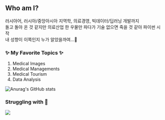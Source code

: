 <!--
**MonicaKim89/MonicaKim89** is a ✨ _special_ ✨ repository because its `README.md` (this file) appears on your GitHub profile.

Here are some ideas to get you started:

- 🔭 I’m currently working on ...
- 🌱 I’m currently learning ...
- 👯 I’m looking to collaborate on ...
- 🤔 I’m looking for help with ...
- 💬 Ask me about ...
- 📫 How to reach me: ...
- 😄 Pronouns: ...
- ⚡ Fun fact: ...
-->
## Who am I?
러시아어, 러시아/중앙아시아 지역학, 의료경영, 빅데이터/딥러닝 개발까지  
돌고 돌아 온 것 같지만 의료산업 한 우물만 파다가 기술 없으면 죽을 것 같아 파이썬 시작  
내 성향이 이쪽인지 누가 알았을까여...🤔

  
### ✨ My Favorite Topics ✨  
1. Medical Images
2. Medical Managements
3. Medical Tourism
4. Data Analysis


![Anurag's GitHub stats](https://github-readme-stats.vercel.app/api?username=MonicaKim89&theme=tokyonight&show_icons=true)

### Struggling with 🤔
<img src="https://img.shields.io/badge/Python-3766AB?style=flat-square&logo=Python&logoColor=white"/></a>
